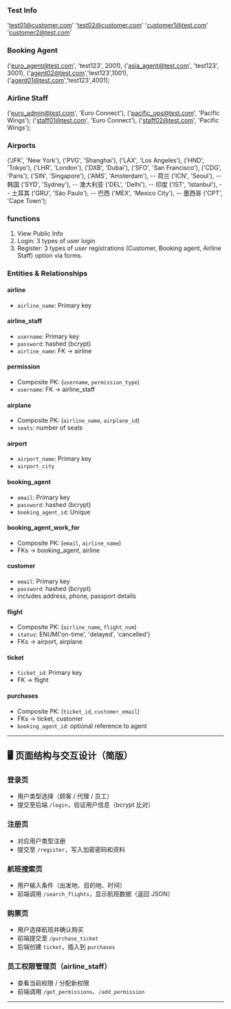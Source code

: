 ### Test Info
'test01@customer.com'
'test02@customer.com'
'customer1@test.com'
'customer2@test.com'

### Booking Agent
('euro_agent@test.com', 'test123', 2001),
('asia_agent@test.com', 'test123', 3001),
('agent02@test.com','test123',1001),
('agent01@test.com','test123',4001);

### Airline Staff
('euro_admin@test.com', 'Euro Connect'),
('pacific_ops@test.com', 'Pacific Wings');
('staff01@test.com', 'Euro Connect'),
('staff02@test.com', 'Pacific Wings');

### Airports
('JFK', 'New York'),
('PVG', 'Shanghai'),
('LAX', 'Los Angeles'),
('HND', 'Tokyo'),
('LHR', 'London'),
('DXB', 'Dubai'),
('SFO', 'San Francisco'),
('CDG', 'Paris'),
('SIN', 'Singapore'),
('AMS', 'Amsterdam'),    -- 荷兰
('ICN', 'Seoul'),        -- 韩国
('SYD', 'Sydney'),       -- 澳大利亚
('DEL', 'Delhi'),        -- 印度
('IST', 'Istanbul'),     -- 土耳其
('GRU', 'São Paulo'),    -- 巴西
('MEX', 'Mexico City'),  -- 墨西哥
('CPT', 'Cape Town');  



### functions

1. View Public Info
2. Login: 3 types of user login
3. Register: 3 types of user registrations (Customer, Booking agent, Airline Staff) option via forms.



### Entities & Relationships

#### airline
- `airline_name`: Primary key

#### airline_staff
- `username`: Primary key
- `password`: hashed (bcrypt)
- `airline_name`: FK → airline

#### permission
- Composite PK: (`username`, `permission_type`)
- `username`: FK → airline_staff

#### airplane
- Composite PK: (`airline_name`, `airplane_id`)
- `seats`: number of seats

#### airport
- `airport_name`: Primary key
- `airport_city`

#### booking_agent
- `email`: Primary key
- `password`: hashed (bcrypt)
- `booking_agent_id`: Unique

#### booking_agent_work_for
- Composite PK: (`email`, `airline_name`)
- FKs → booking_agent, airline

#### customer
- `email`: Primary key
- `password`: hashed (bcrypt)
- includes address, phone, passport details

#### flight
- Composite PK: (`airline_name`, `flight_num`)
- `status`: ENUM('on-time', 'delayed', 'cancelled')
- FKs → airport, airplane

#### ticket
- `ticket_id`: Primary key
- FK → flight

#### purchases
- Composite PK: (`ticket_id`, `customer_email`)
- FKs → ticket, customer
- `booking_agent_id`: optional reference to agent

---

## 🖥️ 页面结构与交互设计（简版）

### 登录页
- 用户类型选择（顾客 / 代理 / 员工）
- 提交至后端 `/login`，验证用户信息（bcrypt 比对）

### 注册页
- 对应用户类型注册
- 提交至 `/register`，写入加密密码和资料

### 航班搜索页
- 用户输入条件（出发地、目的地、时间）
- 前端调用 `/search_flights`，显示航班数据（返回 JSON）

### 购票页
- 用户选择航班并确认购买
- 前端提交至 `/purchase_ticket`
- 后端创建 `ticket`，插入到 `purchases`

### 员工权限管理页（airline_staff）
- 查看当前权限 / 分配新权限
- 前端调用 `/get_permissions`、`/add_permission`

---